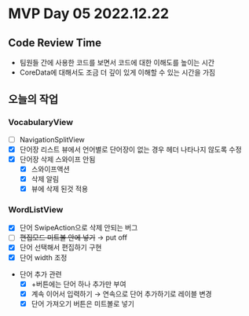 # MVP Day 05 2022.12.22

## Code Review Time

- 팀원들 간에 사용한 코드를 보면서 코드에 대한 이해도를 높이는 시간
- CoreData에 대해서도 조금 더 깊이 있게 이해할 수 있는 시간을 가짐

## 오늘의 작업

### VocabularyView

- [ ] NavigationSplitView
- [x] 단어장 리스트 뷰에서 언어별로 단어장이 없는 경우 헤더 나타나지 않도록 수정
- [x] 단어장 삭제 스와이프 안됨
  - [x] 스와이프액션
  - [x] 삭제 알림
  - [x] 뷰에 삭제 된것 적용

### WordListView

- [x] 단어 SwipeAction으로 삭제 안되는 버그
- [ ] ~~편집모드 미트볼 안에 넣기~~ → put off
- [x] 단어 선택해서 편집하기 구현
- [x] 단어 width 조정
- 단어 추가 관련
  - [x] +버튼에는 단어 하나 추가만 부여
  - [x] 계속 이어서 입력하기 → 연속으로 단어 추가하기로 레이블 변경
  - [x] 단어 가져오기 버튼은 미트볼로 넣기
